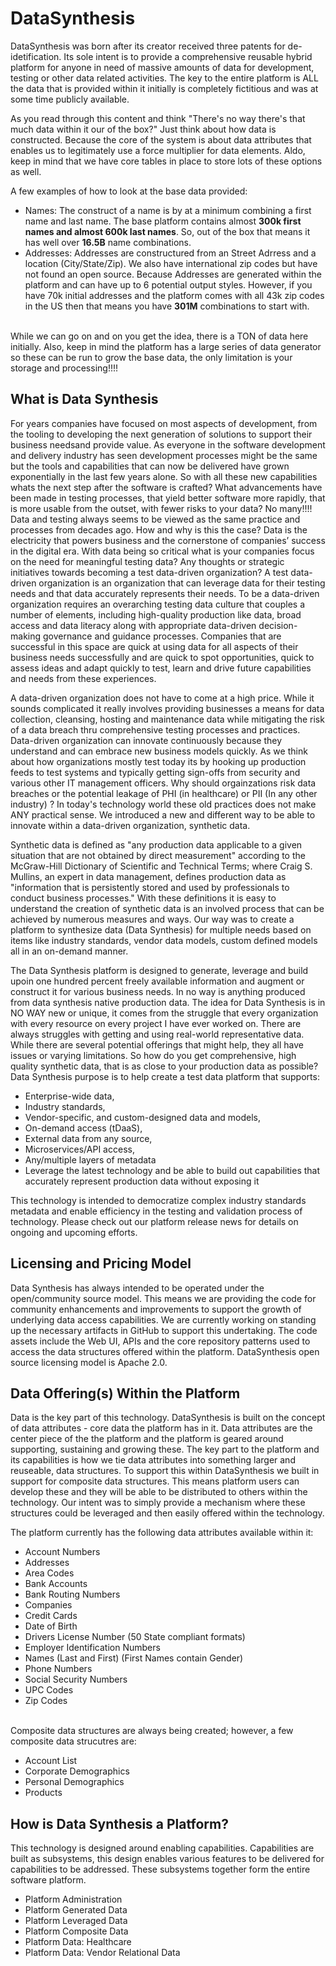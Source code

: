 # DataSynthesis
<p>
DataSynthesis was born after its creator received three patents for de-idetification. Its sole intent is to provide a comprehensive reusable hybrid platform for anyone in need of massive amounts of data for development, testing or other data related activities. The key to the entire platform is ALL the data that is provided within it initially is completely fictitious and was at some time publicly available.
</p>
<p>
As you read through this content and think "There's no way there's that much data within it our of the box?" Just think about how data is constructed. Because the core of the system is about data attributes that enables us to legitimately use a force multiplier for data elements. Aldo, keep in mind that we have core tables in place to store lots of these options as well.<br>

A few examples of how to look at the base data provided:<br>
- Names: The construct of a name is by at a minimum combining a first name and last name. The base platform contains almost **300k first names and almost 600k last names**. So, out of the box that means it has well over **16.5B** name combinations.
- Addresses: Addresses are constructured from an Street Adrress and a location (City/State/Zip). We also have international zip codes but have not found an open source. Because Addresses are generated within the platform and can have up to 6 potential output styles. However, if you have 70k initial addresses and the platform comes with all 43k zip codes in the US then that means you have **301M** combinations to start with.
<br>
While we can go on and on you get the idea, there is a TON of data here initially. Also, keep in mind the platform has a large series of data generator so these can be run to grow the base data, the only limitation is your storage and processing!!!!
</p>

## What is Data Synthesis
<p>
For years companies have focused on most aspects of development, from the tooling to developing the next generation of solutions to support their business needsand provide value. As everyone in the software development and delivery industry has seen development processes might be the same but the tools and capabilities that can now be delivered have grown exponentially in the last few years alone. So with all these new capabilities whats the next step after the software is crafted? What advancements have been made in testing processes, that yield better software more rapidly, that is more usable from the outset, with fewer risks to your data? No many!!!! Data and testing always seems to be viewed as the same practice and processes from decades ago. How and why is this the case? Data is the electricity that powers business and the cornerstone of companies’ success in the digital era. With data being so critical what is your companies focus on the need for meaningful testing data? Any thoughts or strategic initiatives towards becoming a test data-driven organization? A test data-driven organization is an organization that can leverage data for their testing needs and that data accurately represents their needs. To be a data-driven organization requires an overarching testing data culture that couples a number of elements, including high-quality production like data, broad access and data literacy along with appropriate data-driven decision-making governance and guidance processes. Companies that are successful in this space are quick at using data for all aspects of their business needs successfully and are quick to spot opportunities, quick to assess ideas and adapt quickly to test, learn and drive future capabilities and needs from these experiences.
</p>
<p>
A data-driven organization does not have to come at a high price. While it sounds complicated it really involves providing businesses a means for data collection, cleansing, hosting and maintenance data while mitigating the risk of a data breach thru comprehensive testing processes and practices. Data-driven organization can innovate continuously because they understand and can embrace new business models quickly. As we think about how organizations mostly test today its by hooking up production feeds to test systems and typically getting sign-offs from security and various other IT management officers. Why should orgainzations risk data breaches or the potential leakage of PHI (in healthcare) or PII (In any other industry) ? In today's technology world these old practices does not make ANY practical sense. We introduced a new and different way to be able to innovate within a data-driven organization, synthetic data.
</p>
<p>
Synthetic data is defined as "any production data applicable to a given situation that are not obtained by direct measurement" according to the McGraw-Hill Dictionary of Scientific and Technical Terms; where Craig S. Mullins, an expert in data management, defines production data as "information that is persistently stored and used by professionals to conduct business processes." With these definitions it is easy to understand the creation of synthetic data is an involved process that can be achieved by numerous measures and ways. Our way was to create a platform to synthesize data (Data Synthesis) for multiple needs based on items like industry standards, vendor data models, custom defined models all in an on-demand manner.
</p>
<p>
The Data Synthesis platform is designed to generate, leverage and build upoin one hundred percent freely available information and augment or construct it for various business needs. In no way is anything produced from data synthesis native production data. The idea for Data Synthesis is in NO WAY new or unique, it comes from the struggle that every organization with every resource on every project I have ever worked on. There are always struggles with getting and using real-world representative data. While there are several potential offerings that might help, they all have issues or varying limitations. So how do you get comprehensive, high quality synthetic data, that is as close to your production data as possible? Data Synthesis purpose is to help create a test data platform that supports:

- Enterprise-wide data,
- Industry standards,
- Vendor-specific, and custom-designed data and models,
- On-demand access (tDaaS),
- External data from any source,
- Microservices/API access,
- Any/multiple layers of metadata
- Leverage the latest technology and be able to build out capabilities that accurately represent production data without exposing it
</p>

This technology is intended to democratize complex industry standards metadata and enable efficiency in the testing and validation process of technology. Please check out our platform release news for details on ongoing and upcoming efforts.

## Licensing and Pricing Model

Data Synthesis has always intended to be operated under the open/community source model. This means we are providing the code for community enhancements and improvements to support the growth of underlying data access capabilities. We are currently working on standing up the necessary artifacts in GitHub to support this undertaking. The code assets include the Web UI, APIs and the core repository patterns used to access the data structures offered within the platform. DataSynthesis open source licensing model is Apache 2.0.

## Data Offering(s) Within the Platform

Data is the key part of this technology. DataSynthesis is built on the concept of data attributes - core data the platform has in it. Data attributes are the center piece of the the platform and the platform is geared around supporting, sustaining and growing these. The key part to the platform and its capabilities is how we tie data attributes into something larger and reuseable, data structures. To support this within DataSynthesis we built in support for composite data structures. This means platform users can develop these and they will be able to be distributed to others within the technology. Our intent was to simply provide a mechanism where these structures could be leveraged and then easily offered within the technology.

The platform currently has the following data attributes available within it:

- Account Numbers
- Addresses
- Area Codes
- Bank Accounts
- Bank Routing Numbers
- Companies
- Credit Cards
- Date of Birth
- Drivers License Number (50 State compliant formats)
- Employer Identification Numbers
- Names (Last and First) (First Names contain Gender)
- Phone Numbers
- Social Security Numbers
- UPC Codes
- Zip Codes
<br>
Composite data structures are always being created; however, a few composite data strucutres are:<br>

- Account List
- Corporate Demographics
- Personal Demographics
- Products

## How is Data Synthesis a Platform?
This technology is designed around enabling capabilities. Capabilities are built as subsystems, this design enables various features to be delivered for capabilities to be addressed. These subsystems together form the entire software platform.<br>

- Platform Administration
- Platform Generated Data
- Platform Leveraged Data
- Platform Composite Data
- Platform Data: Healthcare
- Platform Data: Vendor Relational Data
